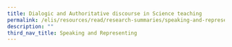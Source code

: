```yaml
---
title: Dialogic and Authoritative discourse in Science teaching
permalink: /elis/resources/read/research-summaries/speaking-and-representing/dialogic-authoritative-discourse/
description: ""
third_nav_title: Speaking and Representing
---
```

